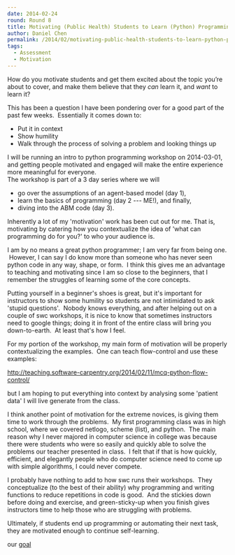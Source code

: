 ```yaml
---
date: 2014-02-24
round: Round 8
title: Motivating (Public Health) Students to Learn (Python) Programming
author: Daniel Chen
permalink: /2014/02/motivating-public-health-students-to-learn-python-programming/
tags:
  - Assessment
  - Motivation
---
```

How do you motivate students and get them excited about the topic you’re about to cover, and make them believe that they *can* learn it, and *want* to learn it?

This has been a question I have been pondering over for a good part of the past few weeks.  Essentially it comes down to:

*   Put it in context
*   Show humility
*   Walk through the process of solving a problem and looking things up

I will be running an intro to python programming workshop on 2014-03-01, and getting people motivated and engaged will make the entire experience more meaningful for everyone.  
The workshop is part of a 3 day series where we will

*   go over the assumptions of an agent-based model (day 1),
*   learn the basics of programming (day 2 --- ME!), and finally,
*   diving into the ABM code (day 3).

Inherently a lot of my 'motivation' work has been cut out for me. That is, motivating by catering how you contextualize the idea of 'what can programming do for you?' to who your audience is.

I am by no means a great python programmer; I am very far from being one.  However, I can say I do know more than someone who has never seen python code in any way, shape, or form.  I think this gives me an advantage to teaching and motivating since I am so close to the beginners, that I remember the struggles of learning some of the core concepts.

Putting yourself in a beginner's shoes is great, but it's important for instructors to show some humility so students are not intimidated to ask 'stupid questions'.  Nobody knows everything, and after helping out on a couple of swc workshops, it is nice to know that sometimes instructors need to google things; doing it in front of the entire class will bring you down-to-earth.  At least that's how I feel.

For my portion of the workshop, my main form of motivation will be properly contextualizing the examples.  One can teach flow-control and use these examples:

<a title="http://teaching.software-carpentry.org/2014/02/11/mcq-python-flow-control/" href="http://teaching.software-carpentry.org/2014/02/11/mcq-python-flow-control/" target="_blank">http://teaching.software-carpentry.org/2014/02/11/mcq-python-flow-control/</a>

but I am hoping to put everything into context by analysing some 'patient data' I will live generate from the class.

I think another point of motivation for the extreme novices, is giving them time to work through the problems.  My first programming class was in high school, where we covered netlogo, scheme (list), and python.  The main reason why I never majored in computer science in college was because there were students who were so easily and quickly able to solve the problems our teacher presented in class.  I felt that if that is how quickly, efficient, and elegantly people who do computer science need to come up with simple algorithms, I could never compete.

I probably have nothing to add to how swc runs their workshops.  They conceptualize (to the best of their ability) why programming and writing functions to reduce repetitions in code is good.  And the stickies down before doing and exercise, and green-sticky-up when you finish gives instructors time to help those who are struggling with problems.

Ultimately, if students end up programming or automating their next task, they are motivated enough to continue self-learning.

our <a title="goal" href="http://i.imgur.com/Q8kV8.png" target="_blank">goal</a>
